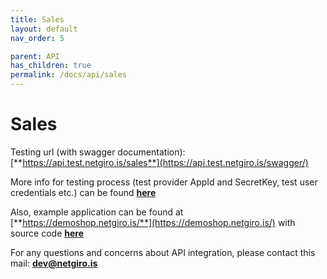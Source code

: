```yaml
---
title: Sales
layout: default
nav_order: 5

parent: API
has_children: true
permalink: /docs/api/sales
---
```


# Sales

Testing url (with swagger documentation): [**https://api.test.netgiro.is/sales**](https://api.test.netgiro.is/swagger/)

More info for testing process (test provider AppId and SecretKey, test user credentials etc.) can be found [**here**](/docs/testing)

Also, example application can be found at [**https://demoshop.netgiro.is/**](https://demoshop.netgiro.is/) with source code [**here**](https://github.com/netgiro/api-demo-client)

For any questions and concerns about API integration, please contact this mail: **dev@netgiro.is**